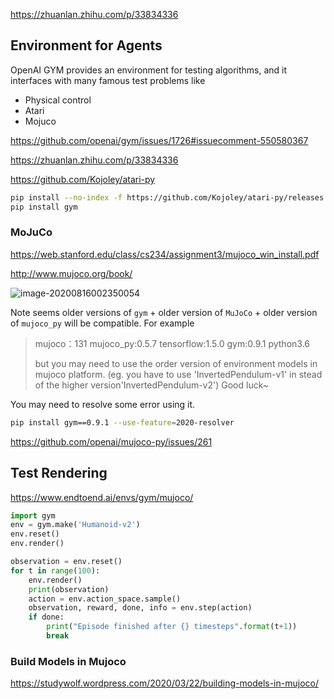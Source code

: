 https://zhuanlan.zhihu.com/p/33834336



## Environment for Agents

OpenAI GYM provides an environment for testing algorithms, and it interfaces with many famous test problems like 

* Physical control
* Atari
* Mojuco

https://github.com/openai/gym/issues/1726#issuecomment-550580367

https://zhuanlan.zhihu.com/p/33834336

https://github.com/Kojoley/atari-py

```bash
pip install --no-index -f https://github.com/Kojoley/atari-py/releases atari_py
pip install gym
```



### MoJuCo

https://web.stanford.edu/class/cs234/assignment3/mujoco_win_install.pdf

http://www.mujoco.org/book/

![image-20200816002350054](E:\Animadversio.github.io\assets\img\notes\rl\image-20200816002350054.png)



Note seems older versions of `gym` + older version of `MuJoCo` + older version of `mujoco_py` will be compatible. For example 

> mujoco：131
> mujoco_py:0.5.7
> tensorflow:1.5.0
> gym:0.9.1
> python3.6
>
> but you may need to use the order version of environment models in mujoco platform.
> (eg. you have to use 'InvertedPendulum-v1' in stead of the higher version'InvertedPendulum-v2')
> Good luck~

You may need to resolve some error using it. 

```bash
pip install gym==0.9.1 --use-feature=2020-resolver
```

https://github.com/openai/mujoco-py/issues/261

## Test Rendering

https://www.endtoend.ai/envs/gym/mujoco/

```python
import gym
env = gym.make('Humanoid-v2')
env.reset()
env.render()
```

```python
observation = env.reset()
for t in range(100):
	env.render()
	print(observation)
	action = env.action_space.sample()
	observation, reward, done, info = env.step(action)
	if done:
		print("Episode finished after {} timesteps".format(t+1))
		break
```

### Build Models in Mujoco

https://studywolf.wordpress.com/2020/03/22/building-models-in-mujoco/